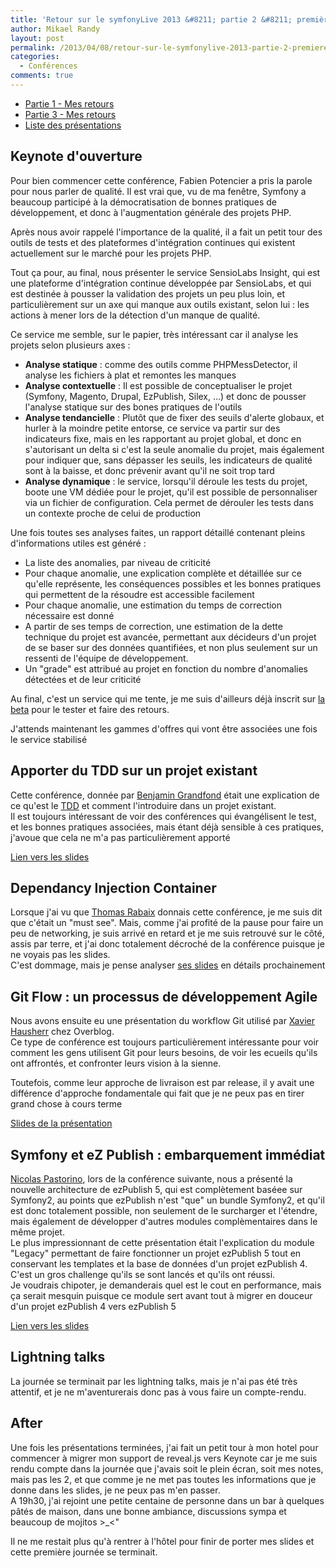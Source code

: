 ```yaml
---
title: 'Retour sur le symfonyLive 2013 &#8211; partie 2 &#8211; première journée'
author: Mikael Randy
layout: post
permalink: /2013/04/08/retour-sur-le-symfonylive-2013-partie-2-premiere-journee/
categories:
  - Conférences
comments: true
---
```


* [Partie 1 - Mes retours](/2013/04/07/retour-sur-le-symfonylive-2013-partie-1/ "Retour sur le symfonyLive - partie 1")
* [Partie 3 - Mes retours](/2013/04/11/retour-sur-le-symfonylive-2013-partie-3-seconde-journee/ "Retour sur le symfonyLive - partie 3")
* [Liste des présentations](https://gist.github.com/nfabre/5318630 "Liste présentation Symfony Live Paris 2013")

## Keynote d'ouverture

Pour bien commencer cette conférence, Fabien Potencier a pris la parole pour nous parler de qualité. Il est vrai que, vu de ma fenêtre, Symfony a beaucoup participé à la démocratisation de bonnes pratiques de développement, et donc à l'augmentation générale des projets PHP.

Après nous avoir rappelé l'importance de la qualité, il a fait un petit tour des outils de tests et des plateformes d'intégration continues qui existent actuellement sur le marché pour les projets PHP.

Tout ça pour, au final, nous présenter le service SensioLabs Insight, qui est une plateforme d'intégration continue développée par SensioLabs, et qui est destinée à pousser la validation des projets un peu plus loin, et particulièrement sur un axe qui manque aux outils existant, selon lui : les actions à mener lors de la détection d'un manque de qualité.

Ce service me semble, sur le papier, très intéressant car il analyse les projets selon plusieurs axes :

* **Analyse statique** : comme des outils comme PHPMessDetector, il analyse les fichiers à plat et remontes les manques
* **Analyse contextuelle** : Il est possible de conceptualiser le projet (Symfony, Magento, Drupal, EzPublish, Silex, ...) et donc de pousser l'analyse statique sur des bones pratiques de l'outils
* **Analyse tendancielle** : Plutôt que de fixer des seuils d'alerte globaux, et hurler à la moindre petite entorse, ce service va partir sur des indicateurs fixe, mais en les rapportant au projet global, et donc en s'autorisant un delta si c'est la seule anomalie du projet, mais également pour indiquer que, sans dépasser les seuils, les indicateurs de qualité sont à la baisse, et donc prévenir avant qu'il ne soit trop tard
* **Analyse dynamique** : le service, lorsqu'il déroule les tests du projet, boote une VM dédiée pour le projet, qu'il est possible de personnaliser via un fichier de configuration. Cela permet de dérouler les tests dans un contexte proche de celui de production

Une fois toutes ses analyses faites, un rapport détaillé contenant pleins d'informations utiles est généré :

* La liste des anomalies, par niveau de criticité
* Pour chaque anomalie, une explication complète et détaillée sur ce qu'elle représente, les conséquences possibles et les bonnes pratiques qui permettent de la résoudre est accessible facilement
* Pour chaque anomalie, une estimation du temps de correction nécessaire est donné
* A partir de ses temps de correction, une estimation de la dette technique du projet est avancée, permettant aux décideurs d'un projet de se baser sur des données quantifiées, et non plus seulement sur un ressenti de l'équipe de développement.
* Un "grade" est attribué au projet en fonction du nombre d'anomalies détectées et de leur criticité

Au final, c'est un service qui me tente, je me suis d'ailleurs déjà inscrit sur [la beta](http://beta.insight.sensiolabs.com/ "Sensio Labs Insight beta") pour le tester et faire des retours.

J'attends maintenant les gammes d'offres qui vont être associées une fois le service stabilisé

## Apporter du TDD sur un projet existant

Cette conférence, donnée par [Benjamin Grandfond](https://twitter.com/benjaM1 "Twitter Benjamin Grandfond") était une explication de ce qu'est le [TDD](http://fr.wikipedia.org/wiki/Test_Driven_Development) et comment l'introduire dans un projet existant.  
Il est toujours intéressant de voir des conférences qui évangélisent le test, et les bonnes pratiques associées, mais étant déjà sensible à ces pratiques, j'avoue que cela ne m'a pas particulièrement apporté

[Lien vers les slides](https://speakerdeck.com/benjam1/adoptez-le-tdd-sur-vos-projets-symfony2-existants)

## Dependancy Injection Container

Lorsque j'ai vu que [Thomas Rabaix](https://twitter.com/th0masr "Twitter Thomas Rabaix") donnais cette conférence, je me suis dit que c'était un "must see". Mais, comme j'ai profité de la pause pour faire un peu de networking, je suis arrivé en retard et je me suis retrouvé sur le côté, assis par terre, et j'ai donc totalement décroché de la conférence puisque je ne voyais pas les slides.  
C'est dommage, mais je pense analyser [ses slides](https://dl.dropbox.com/u/581816/sflive_Paris_2013_DIC_-_Thomas_Rabaix.pdf "Dependancy Injection Container") en détails prochainement

## Git Flow : un processus de développement Agile

Nous avons ensuite eu une présentation du workflow Git utilisé par [Xavier Hausherr](https://twitter.com/xKobal "Twitter Xavier Hausherr") chez Overblog.  
Ce type de conférence est toujours particulièrement intéressante pour voir comment les gens utilisent Git pour leurs besoins, de voir les ecueils qu'ils ont affrontés, et confronter leurs vision à la sienne.

Toutefois, comme leur approche de livraison est par release, il y avait une différence d'approche fondamentale qui fait que je ne peux pas en tirer grand chose à cours terme

[Slides de la présentation](http://fr.slideshare.net/xkobal/git-flow-un-processus-de-dveloppement-agile)

## Symfony et eZ Publish : embarquement immédiat

[Nicolas Pastorino](https://twitter.com/jeanvoye "Twitter Nicolas Pastorino"), lors de la conférence suivante, nous a présenté la nouvelle architecture de ezPublish 5, qui est complètement baséee sur Symfony2, au points que ezPublish n'est "que" un bundle Symfony2, et qu'il est donc totalement possible, non seulement de le surcharger et l'étendre, mais également de développer d'autres modules complèmentaires dans le même projet.  
Le plus impressionnant de cette présentation était l'explication du module "Legacy" permettant de faire fonctionner un projet ezPublish 5 tout en conservant les templates et la base de données d'un projet ezPublish 4. C'est un gros challenge qu'ils se sont lancés et qu'ils ont réussi.  
Je voudrais chipoter, je demanderais quel est le cout en performance, mais ça serait mesquin puisque ce module sert avant tout à migrer en douceur d'un projet ezPublish 4 vers ezPublish 5

[Lien vers les slides](http://fr.slideshare.net/jeanvoye/symfony-et-ez-publish-embarquement-immediat-talk-at-symfony-live-paris?from=ss_embed)

## Lightning talks

La journée se terminait par les lightning talks, mais je n'ai pas été très attentif, et je ne m'aventurerais donc pas à vous faire un compte-rendu.

## After

Une fois les présentations terminées, j'ai fait un petit tour à mon hotel pour commencer à migrer mon support de reveal.js vers Keynote car je me suis rendu compte dans la journée que j'avais soit le plein écran, soit mes notes, mais pas les 2, et que comme je ne met pas toutes les informations que je donne dans les slides, je ne peux pas m'en passer.  
A 19h30, j'ai rejoint une petite centaine de personne dans un bar à quelques pâtés de maison, dans une bonne ambiance, discussions sympa et beaucoup de mojitos >_<"

Il ne me restait plus qu'à rentrer à l'hôtel pour finir de porter mes slides et cette première journée se terminait.
